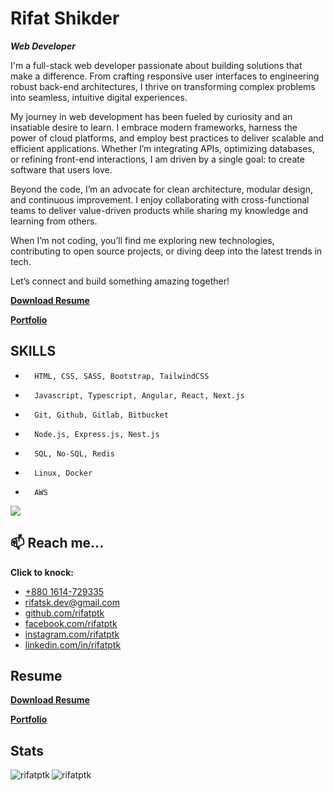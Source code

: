 

# Rifat Shikder

_**Web Developer**_



I'm a full-stack web developer passionate about building solutions that make a difference. From crafting responsive user interfaces to engineering robust back-end architectures, I thrive on transforming complex problems into seamless, intuitive digital experiences.

My journey in web development has been fueled by curiosity and an insatiable desire to learn. I embrace modern frameworks, harness the power of cloud platforms, and employ best practices to deliver scalable and efficient applications. Whether I’m integrating APIs, optimizing databases, or refining front-end interactions, I am driven by a single goal: to create software that users love.

Beyond the code, I’m an advocate for clean architecture, modular design, and continuous improvement. I enjoy collaborating with cross-functional teams to deliver value-driven products while sharing my knowledge and learning from others.

When I’m not coding, you’ll find me exploring new technologies, contributing to open source projects, or diving deep into the latest trends in tech.

Let’s connect and build something amazing together!

[**Download Resume**](https://rifatsk.vercel.app/files/Rifat_Shikder_Resume.pdf)

[**Portfolio**](https://rifatsk.vercel.app)


## SKILLS

-       HTML, CSS, SASS, Bootstrap, TailwindCSS
-       Javascript, Typescript, Angular, React, Next.js
-       Git, Github, Gitlab, Bitbucket
-       Node.js, Express.js, Nest.js
-       SQL, No-SQL, Redis
-       Linux, Docker
-       AWS


 <img src="https://skillicons.dev/icons?i=javascript,typescript,angular,react,next,nodejs,express,nestjs,postgres,mongo,redis,git,docker" />



## 📫 Reach me...



**Click to knock:**

- [+880 1614-729335](tel:+8801614729335)
- [rifatsk.dev@gmail.com](mailto:rifatsk.dev@gmail.com)
- [github.com/rifatptk](https://github.com/rifatptk)
- [facebook.com/rifatptk](https://facebook.com/rifatptk)
- [instagram.com/rifatptk](https://instagram.com/in/rifatptk)
- [linkedin.com/in/rifatptk](https://linkedin.com/in/rifatptk)

## Resume



[**Download Resume**](https://rifatsk.vercel.app/files/Rifat_Shikder_Resume.pdf)

[**Portfolio**](https://rifatsk.vercel.app)

## Stats
<img src="https://komarev.com/ghpvc/?username=rifatptk&label=Profile%20views&color=0e75b6&style=flat" alt="rifatptk" />

<img align="left" src="https://github-readme-streak-stats.herokuapp.com/?user=rifatptk&" alt="rifatptk" />
